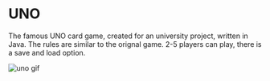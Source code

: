 # UNO
The famous UNO card game, created for an university project, written in Java. The rules are similar to the orignal game. 2-5 players can play, there is a save and load option.

![uno gif](https://user-images.githubusercontent.com/100428879/174480160-090da8c6-bd89-4c76-97f1-3a2e40da0d72.gif)
